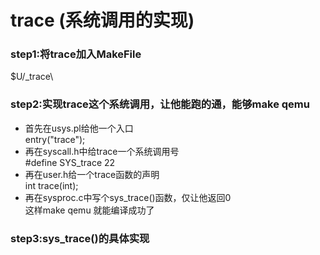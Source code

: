 # trace (系统调用的实现)
### step1:将trace加入MakeFile <br>
  $U/_trace\  <br>
### step2:实现trace这个系统调用，让他能跑的通，能够make qemu <br>
  - 首先在usys.pl给他一个入口 <br>
    entry("trace");
  - 再在syscall.h中给trace一个系统调用号 <br>
    #define SYS_trace  22
  - 再在user.h给一个trace函数的声明 <br>
    int trace(int);
  - 再在sysproc.c中写个sys_trace()函数，仅让他返回0 <br>
  这样make qemu 就能编译成功了 <br>
### step3:sys_trace()的具体实现